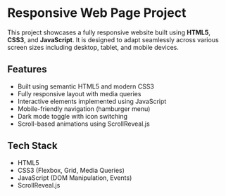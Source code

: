 # Responsive Web Page Project

This project showcases a fully responsive website built using **HTML5**, **CSS3**, and **JavaScript**. It is designed to adapt seamlessly across various screen sizes including desktop, tablet, and mobile devices.

## Features

- Built using semantic HTML5 and modern CSS3
- Fully responsive layout with media queries
- Interactive elements implemented using JavaScript
- Mobile-friendly navigation (hamburger menu)
- Dark mode toggle with icon switching
- Scroll-based animations using ScrollReveal.js

## Tech Stack

- HTML5
- CSS3 (Flexbox, Grid, Media Queries)
- JavaScript (DOM Manipulation, Events)
- ScrollReveal.js

